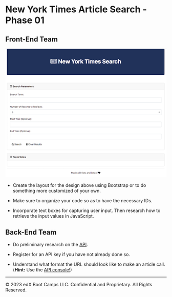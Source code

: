# New York Times Article Search - Phase 01

## Front-End Team
![nyt-search](./assets/Images/nyt.png)

* Create the layout for the design above using Bootstrap or to do something more customized of your own.

* Make sure to organize your code so as to have the necessary IDs.

* Incorporate text boxes for capturing user input. Then research how to retrieve the input values in JavaScript.

## Back-End Team

* Do preliminary research on the [API](https://developer.nytimes.com/docs/articlesearch-product/1/overview).

* Register for an API key if you have not already done so.

* Understand what format the URL should look like to make an article call. (**Hint:** Use the [API console!](https://developer.nytimes.com/docs/articlesearch-product/1/routes/articlesearch.json/get))

---

© 2023 edX Boot Camps LLC. Confidential and Proprietary. All Rights Reserved.
